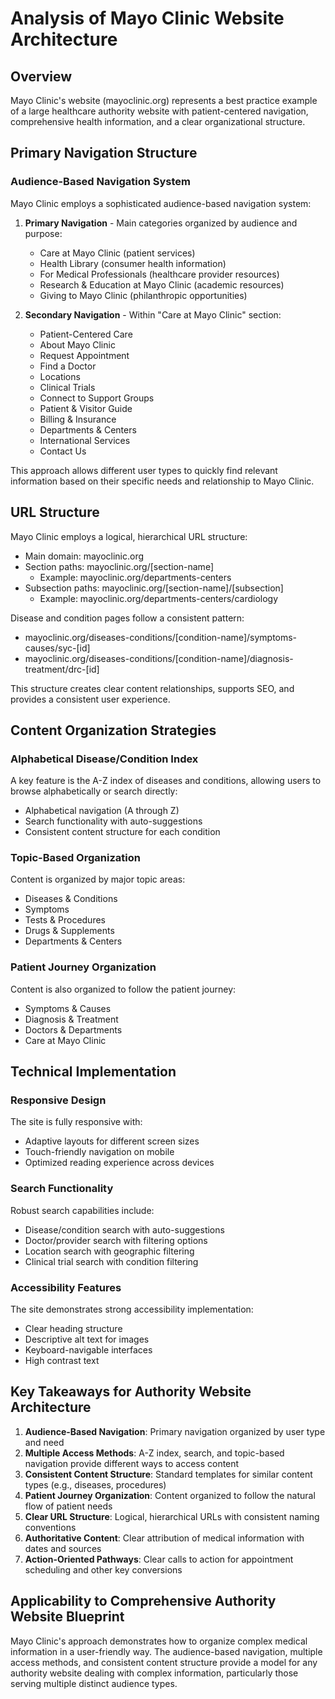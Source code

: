 # Analysis of Mayo Clinic Website Architecture

## Overview

Mayo Clinic's website (mayoclinic.org) represents a best practice example of a large healthcare authority website with patient-centered navigation, comprehensive health information, and a clear organizational structure.

## Primary Navigation Structure

### Audience-Based Navigation System

Mayo Clinic employs a sophisticated audience-based navigation system:

1. **Primary Navigation** - Main categories organized by audience and purpose:

   - Care at Mayo Clinic (patient services)
   - Health Library (consumer health information)
   - For Medical Professionals (healthcare provider resources)
   - Research & Education at Mayo Clinic (academic resources)
   - Giving to Mayo Clinic (philanthropic opportunities)

2. **Secondary Navigation** - Within "Care at Mayo Clinic" section:
   - Patient-Centered Care
   - About Mayo Clinic
   - Request Appointment
   - Find a Doctor
   - Locations
   - Clinical Trials
   - Connect to Support Groups
   - Patient & Visitor Guide
   - Billing & Insurance
   - Departments & Centers
   - International Services
   - Contact Us

This approach allows different user types to quickly find relevant information based on their specific needs and relationship to Mayo Clinic.

## URL Structure

Mayo Clinic employs a logical, hierarchical URL structure:

- Main domain: mayoclinic.org
- Section paths: mayoclinic.org/[section-name]
  - Example: mayoclinic.org/departments-centers
- Subsection paths: mayoclinic.org/[section-name]/[subsection]
  - Example: mayoclinic.org/departments-centers/cardiology

Disease and condition pages follow a consistent pattern:

- mayoclinic.org/diseases-conditions/[condition-name]/symptoms-causes/syc-[id]
- mayoclinic.org/diseases-conditions/[condition-name]/diagnosis-treatment/drc-[id]

This structure creates clear content relationships, supports SEO, and provides a consistent user experience.

## Content Organization Strategies

### Alphabetical Disease/Condition Index

A key feature is the A-Z index of diseases and conditions, allowing users to browse alphabetically or search directly:

- Alphabetical navigation (A through Z)
- Search functionality with auto-suggestions
- Consistent content structure for each condition

### Topic-Based Organization

Content is organized by major topic areas:

- Diseases & Conditions
- Symptoms
- Tests & Procedures
- Drugs & Supplements
- Departments & Centers

### Patient Journey Organization

Content is also organized to follow the patient journey:

- Symptoms & Causes
- Diagnosis & Treatment
- Doctors & Departments
- Care at Mayo Clinic

## Technical Implementation

### Responsive Design

The site is fully responsive with:

- Adaptive layouts for different screen sizes
- Touch-friendly navigation on mobile
- Optimized reading experience across devices

### Search Functionality

Robust search capabilities include:

- Disease/condition search with auto-suggestions
- Doctor/provider search with filtering options
- Location search with geographic filtering
- Clinical trial search with condition filtering

### Accessibility Features

The site demonstrates strong accessibility implementation:

- Clear heading structure
- Descriptive alt text for images
- Keyboard-navigable interfaces
- High contrast text

## Key Takeaways for Authority Website Architecture

1. **Audience-Based Navigation**: Primary navigation organized by user type and need
2. **Multiple Access Methods**: A-Z index, search, and topic-based navigation provide different ways to access content
3. **Consistent Content Structure**: Standard templates for similar content types (e.g., diseases, procedures)
4. **Patient Journey Organization**: Content organized to follow the natural flow of patient needs
5. **Clear URL Structure**: Logical, hierarchical URLs with consistent naming conventions
6. **Authoritative Content**: Clear attribution of medical information with dates and sources
7. **Action-Oriented Pathways**: Clear calls to action for appointment scheduling and other key conversions

## Applicability to Comprehensive Authority Website Blueprint

Mayo Clinic's approach demonstrates how to organize complex medical information in a user-friendly way. The audience-based navigation, multiple access methods, and consistent content structure provide a model for any authority website dealing with complex information, particularly those serving multiple distinct audience types.

